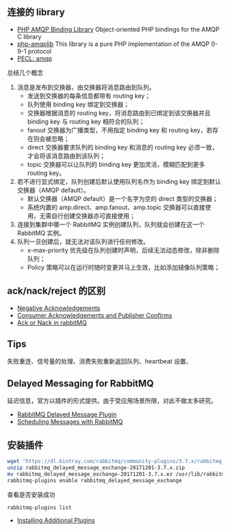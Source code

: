 
## 连接的 library

- [PHP AMQP Binding Library](https://github.com/pdezwart/php-amqp) Object-oriented PHP bindings for the AMQP C library
- [php-amqplib](https://github.com/php-amqplib/php-amqplib) This library is a pure PHP implementation of the AMQP 0-9-1 protocol
- [PECL: amqp](https://pecl.php.net/package/amqp)

总结几个概念

1. 消息是发布到交换器，由交换器将消息路由到队列。
    - 发送到交换器的每条信息都带有 routing key；
    - 队列使用 binding key 绑定到交换器；
    - 交换器根据消息的 routing key，将消息路由到已绑定到该交换器并且 binding key 与 routing key 相符合的队列；
    - fanout 交换器为广播类型，不用指定 binding key 和 routing key，若存在则会被忽略；
    - direct 交换器要求队列的 binding key 和消息的 routing key 必须一致，才会将该消息路由到该队列；
    - topic 交换器可以让队列的 binding key 更加灵活，模糊匹配到更多 routing key。
2. 若不进行显式绑定，队列创建后默认使用队列名作为 binding key 绑定到默认交换器（AMQP default）。
    - 默认交换器（AMQP default）是一个名字为空的 direct 类型的交换器；
    - 系统内置的 amp.direct、amp.fanout、amp.topic 交换器可以直接使用，无需自行创建交换器亦可直接使用；
3. 连接到集群中哪一个 RabbitMQ 实例创建队列，队列就会创建在这一个 RabbitMQ 实例。
4. 队列一旦创建后，就无法对该队列进行任何修改。
    - x-max-priority 优先级在队列创建时声明，后续无法动态修改，除非删除队列；
    - Policy 策略可以在运行时随时变更并马上生效，比如添加镜像队列策略；

## ack/nack/reject 的区别

- [Negative Acknowledgements](https://www.rabbitmq.com/nack.html)
- [Consumer Acknowledgements and Publisher Confirms](https://www.rabbitmq.com/confirms.html)
- [Ack or Nack in rabbitMQ](https://stackoverflow.com/questions/28794123/ack-or-nack-in-rabbitmq)

## Tips

失败重连、信号量的处理、消费失败重新返回队列、heartbeat 设置、

## Delayed Messaging for RabbitMQ

延迟信息，官方以插件的形式提供。由于受应用场景所限，对此不做太多研究。

- [RabbitMQ Delayed Message Plugin](https://github.com/rabbitmq/rabbitmq-delayed-message-exchange)
- [Scheduling Messages with RabbitMQ](https://www.rabbitmq.com/blog/2015/04/16/scheduling-messages-with-rabbitmq/)

## 安装插件

```sh
wget "https://dl.bintray.com/rabbitmq/community-plugins/3.7.x/rabbitmq_delayed_message_exchange/rabbitmq_delayed_message_exchange-20171201-3.7.x.zip"
unzip rabbitmq_delayed_message_exchange-20171201-3.7.x.zip
mv rabbitmq_delayed_message_exchange-20171201-3.7.x.ez /usr/lib/rabbitmq/lib/rabbitmq_server-3.7.8/plugins
rabbitmq-plugins enable rabbitmq_delayed_message_exchange
```

查看是否安装成功

```sh
rabbitmq-plugins list
```

- [Installing Additional Plugins](http://www.rabbitmq.com/installing-plugins.html)

